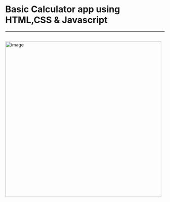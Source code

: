 <h1>Basic Calculator app using HTML,CSS & Javascript</h1>
<hr><br>
<img width="493" alt="image" src="https://github.com/DeMoN-7/Calculator/assets/91491358/ad00d71d-09af-4bbf-ada5-3ffb1139976e">
